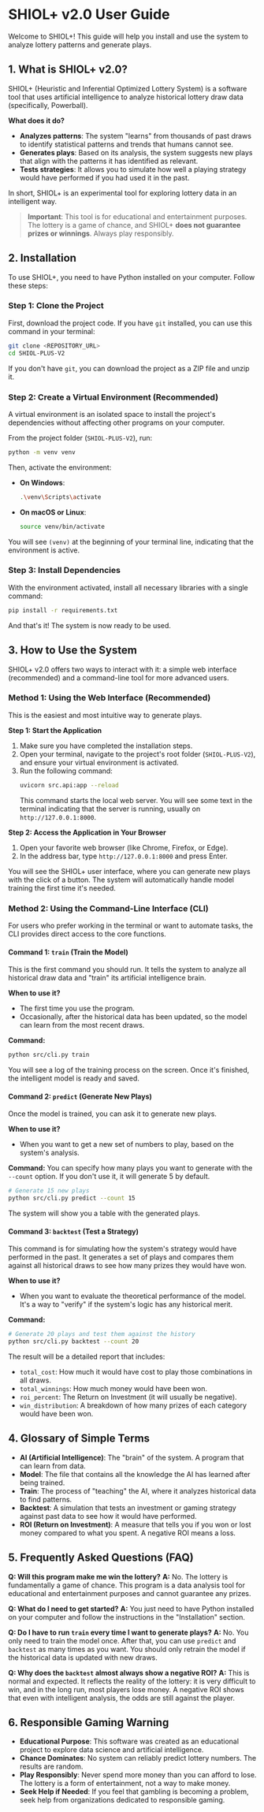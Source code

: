 # SHIOL+ v2.0 User Guide

Welcome to SHIOL+! This guide will help you install and use the system to analyze lottery patterns and generate plays.

## 1. What is SHIOL+ v2.0?

SHIOL+ (Heuristic and Inferential Optimized Lottery System) is a software tool that uses artificial intelligence to analyze historical lottery draw data (specifically, Powerball).

**What does it do?**

*   **Analyzes patterns**: The system "learns" from thousands of past draws to identify statistical patterns and trends that humans cannot see.
*   **Generates plays**: Based on its analysis, the system suggests new plays that align with the patterns it has identified as relevant.
*   **Tests strategies**: It allows you to simulate how well a playing strategy would have performed if you had used it in the past.

In short, SHIOL+ is an experimental tool for exploring lottery data in an intelligent way.

> **Important**: This tool is for educational and entertainment purposes. The lottery is a game of chance, and SHIOL+ **does not guarantee prizes or winnings**. Always play responsibly.

## 2. Installation

To use SHIOL+, you need to have Python installed on your computer. Follow these steps:

### Step 1: Clone the Project

First, download the project code. If you have `git` installed, you can use this command in your terminal:

```bash
git clone <REPOSITORY_URL>
cd SHIOL-PLUS-V2
```

If you don't have `git`, you can download the project as a ZIP file and unzip it.

### Step 2: Create a Virtual Environment (Recommended)

A virtual environment is an isolated space to install the project's dependencies without affecting other programs on your computer.

From the project folder (`SHIOL-PLUS-V2`), run:

```bash
python -m venv venv
```

Then, activate the environment:

*   **On Windows**:
    ```bash
    .\venv\Scripts\activate
    ```
*   **On macOS or Linux**:
    ```bash
    source venv/bin/activate
    ```

You will see `(venv)` at the beginning of your terminal line, indicating that the environment is active.

### Step 3: Install Dependencies

With the environment activated, install all necessary libraries with a single command:

```bash
pip install -r requirements.txt
```

And that's it! The system is now ready to be used.

## 3. How to Use the System

SHIOL+ v2.0 offers two ways to interact with it: a simple web interface (recommended) and a command-line tool for more advanced users.

### Method 1: Using the Web Interface (Recommended)

This is the easiest and most intuitive way to generate plays.

**Step 1: Start the Application**

1.  Make sure you have completed the installation steps.
2.  Open your terminal, navigate to the project's root folder (`SHIOL-PLUS-V2`), and ensure your virtual environment is activated.
3.  Run the following command:
    ```bash
    uvicorn src.api:app --reload
    ```
    This command starts the local web server. You will see some text in the terminal indicating that the server is running, usually on `http://127.0.0.1:8000`.

**Step 2: Access the Application in Your Browser**

1.  Open your favorite web browser (like Chrome, Firefox, or Edge).
2.  In the address bar, type `http://127.0.0.1:8000` and press Enter.

You will see the SHIOL+ user interface, where you can generate new plays with the click of a button. The system will automatically handle model training the first time it's needed.

### Method 2: Using the Command-Line Interface (CLI)

For users who prefer working in the terminal or want to automate tasks, the CLI provides direct access to the core functions.

#### Command 1: `train` (Train the Model)

This is the first command you should run. It tells the system to analyze all historical draw data and "train" its artificial intelligence brain.

**When to use it?**
*   The first time you use the program.
*   Occasionally, after the historical data has been updated, so the model can learn from the most recent draws.

**Command:**
```bash
python src/cli.py train
```
You will see a log of the training process on the screen. Once it's finished, the intelligent model is ready and saved.

#### Command 2: `predict` (Generate New Plays)

Once the model is trained, you can ask it to generate new plays.

**When to use it?**
*   When you want to get a new set of numbers to play, based on the system's analysis.

**Command:**
You can specify how many plays you want to generate with the `--count` option. If you don't use it, it will generate 5 by default.

```bash
# Generate 15 new plays
python src/cli.py predict --count 15
```
The system will show you a table with the generated plays.

#### Command 3: `backtest` (Test a Strategy)

This command is for simulating how the system's strategy would have performed in the past. It generates a set of plays and compares them against all historical draws to see how many prizes they would have won.

**When to use it?**
*   When you want to evaluate the theoretical performance of the model. It's a way to "verify" if the system's logic has any historical merit.

**Command:**
```bash
# Generate 20 plays and test them against the history
python src/cli.py backtest --count 20
```
The result will be a detailed report that includes:
*   `total_cost`: How much it would have cost to play those combinations in all draws.
*   `total_winnings`: How much money would have been won.
*   `roi_percent`: The Return on Investment (it will usually be negative).
*   `win_distribution`: A breakdown of how many prizes of each category would have been won.

## 4. Glossary of Simple Terms

*   **AI (Artificial Intelligence)**: The "brain" of the system. A program that can learn from data.
*   **Model**: The file that contains all the knowledge the AI has learned after being trained.
*   **Train**: The process of "teaching" the AI, where it analyzes historical data to find patterns.
*   **Backtest**: A simulation that tests an investment or gaming strategy against past data to see how it would have performed.
*   **ROI (Return on Investment)**: A measure that tells you if you won or lost money compared to what you spent. A negative ROI means a loss.

## 5. Frequently Asked Questions (FAQ)

**Q: Will this program make me win the lottery?**
**A:** No. The lottery is fundamentally a game of chance. This program is a data analysis tool for educational and entertainment purposes and cannot guarantee any prizes.

**Q: What do I need to get started?**
**A:** You just need to have Python installed on your computer and follow the instructions in the "Installation" section.

**Q: Do I have to run `train` every time I want to generate plays?**
**A:** No. You only need to train the model once. After that, you can use `predict` and `backtest` as many times as you want. You should only retrain the model if the historical data is updated with new draws.

**Q: Why does the `backtest` almost always show a negative ROI?**
**A:** This is normal and expected. It reflects the reality of the lottery: it is very difficult to win, and in the long run, most players lose money. A negative ROI shows that even with intelligent analysis, the odds are still against the player.

## 6. Responsible Gaming Warning

*   **Educational Purpose**: This software was created as an educational project to explore data science and artificial intelligence.
*   **Chance Dominates**: No system can reliably predict lottery numbers. The results are random.
*   **Play Responsibly**: Never spend more money than you can afford to lose. The lottery is a form of entertainment, not a way to make money.
*   **Seek Help if Needed**: If you feel that gambling is becoming a problem, seek help from organizations dedicated to responsible gaming.